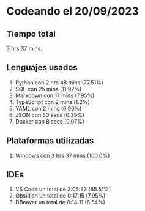 # Codeando el 20/09/2023

## Tiempo total
3 hrs 37 mins.

## Lenguajes usados
1. Python con 2 hrs 48 mins (77.51%)
1. SQL con 25 mins (11.92%)
1. Markdown con 17 mins (7.95%)
1. TypeScript con 2 mins (1.2%)
1. YAML con 2 mins (0.96%)
1. JSON con 50 secs (0.39%)
1. Docker con 8 secs (0.07%)

## Plataformas utilizadas
1. Windows con 3 hrs 37 mins (100.0%)

## IDEs
1. VS Code un total de 3:05:33 (85.51%)
1. Obsidian un total de 0:17:15 (7.95%)
1. DBeaver un total de 0:14:11 (6.54%)
